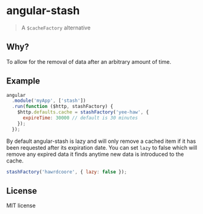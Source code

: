 # angular-stash

> A `$cacheFactory` alternative

## Why?

To allow for the removal of data after an arbitrary amount of time.

## Example

```javascript
angular
  .module('myApp', ['stash'])
  .run(function ($http, stashFactory) {
    $http.defaults.cache = stashFactory('yee-haw', {
      expireTime: 30000 // default is 30 minutes
    });
  });
```

By default angular-stash is lazy and will only remove a cached item if it has
been requested after its expiration date. You can set `lazy` to false which will
remove any expired data it finds anytime new data is introduced to the cache.

```javascript
stashFactory('hawrdcoore', { lazy: false });
```

## License

MIT license
